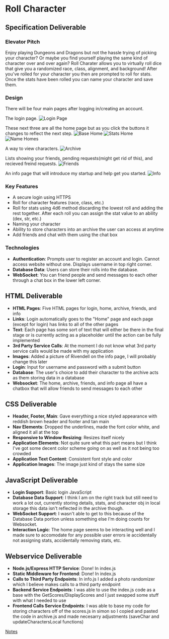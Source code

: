# Roll Character
## Specification Deliverable
### Elevator Pitch
Enjoy playing Dungeons and Dragons but not the hassle trying of picking your character? Or maybe you find yourself playing the same kind of character over and over again? Roll Charater allows you to virtually roll dice that give you a randomized race, class, alignment, and background! After you've rolled for your character you then are prompted to roll for stats. Once the stats have been rolled you can name your character and save them.
### Design
There will be four main pages after logging in/creating an account.

The login page.
![Login Page](https://github.com/cammaicey/startup/blob/main/images/rc-login.jpg?raw=true)

These next three are all the home page but as you click the buttons it changes to reflect the next step.
![Base Home](https://github.com/cammaicey/startup/blob/main/images/rc-home-first.jpg?raw=true)
![Stats Home](https://github.com/cammaicey/startup/blob/main/images/rc-home-second.jpg?raw=true)
![Name Homes](https://github.com/cammaicey/startup/blob/main/images/rc-home-third.jpg?raw=true)

A way to view characters.
![Archive](https://github.com/cammaicey/startup/blob/main/images/rc-archive.jpg?raw=true)

Lists showing your friends, pending requests(might get rid of this), and recieved freind requests.
![Friends](https://github.com/cammaicey/startup/blob/main/images/rc-friends.jpg?raw=true)

An info page that will introduce my startup and help get you started.
![Info](https://github.com/cammaicey/startup/blob/main/images/rc-info.jpg?raw=true)

### Key Features
- A secure login using HTTPS
- Roll for character features (race, class, etc.)
- Roll for stats using 4d6 method discarding the lowest roll and adding the rest together. After each roll you can assign the stat value to an ability (dex, str, etc.)
- Naming your character
- Ability to store characters into an archive the user can access at anytime
- Add friends and chat with them using the chat box
### Technologies
- **Authentication**: Prompts user to register an account and login. Cannot access website without one. Displays username in top right corner.
- **Database Data**: Users can store their rolls into the database.
- **WebSocket**: You can friend people and send messages to each other through a chat box in the lower left corner.

## HTML Deliverable
- **HTML Pages**: Five HTML pages for login, home, archive, friends, and info
- **Links**: Login automatically goes to the "Home" page and each page (except for login) has links to all of the other pages
- **Text**: Each page has some sort of text that will either be there in the final stage or is currently acting as a placeholder until the action can be fully implemented
- **3rd Party Service Calls**: At the moment I do not know what 3rd party service calls would be made with my application
- **Images**: Added a picture of Rivendell on the info page, I will probably change this later
- **Login**: Input for username and password with a submit button
- **Database**: The user's choice to add their character to the archive acts as them storing data in a database
- **Websocket**: The home, archive, friends, and info page all have a chatbox that will allow friends to send messages to each other

## CSS Deliverable
- **Header, Footer, Main**: Gave everything a nice styled appearance with reddish brown header and footer and tan main
- **Nav Elements**: Dropped the underlines, made the font color white, and aligned it all at the top
- **Responsive to Window Resizing**: Resizes itself nicely
- **Application Elements**: Not quite sure what this part means but I think I've got some decent color scheme going on as well as it not being too crowded
- **Application Text Content**: Consistent font style and color
- **Application Images**: The image just kind of stays the same size

## JavaScript Deliverable
- **Login Support**: Basic login JavaScript
- **Database Data Support**: I think I am on the right track but still need to work a lot out, currently storing details, stats, and character obj in local storage this data isn't reflected in the archive though.
- **WebSocket Support**: I wasn't able to get to this because of the Database Data portion unless something else I'm doing counts for Websocket.
- **Interaction Logic**: The home page seems to be interacting well and I made sure to accomodate for any possible user errors ie accidentally not assigning stats, accidentally removing stats, etc.

## Webservice Deliverable
- **Node.js/Express HTTP Service**: Done! In index.js
- **Static Middleware for Frontend**: Done! In index.js
- **Calls to Third Party Endpoints**: In info.js I added a photo randomizer which I believe makes calls to a third party endpoint
- **Backend Service Endpoints**: I was able to use the index.js code as a base with the GetScores/DisplayScores and I just swapped some stuff with what I needed to use
- **Frontend Calls Service Endpoints**: I was able to base my code for storing characters off of the scores.js in simon so I copied and pasted the code in archive.js and made necesarry adjustments (saveChar and updateCharactersLocal functions)

[Notes](notes.md)